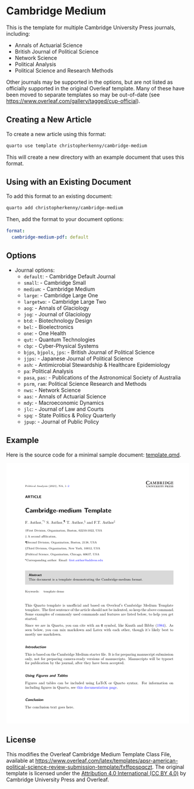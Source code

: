 
# Cambridge Medium

This is the template for multiple Cambridge University Press journals, including:

- Annals of Actuarial Science
- British Journal of Political Science
- Network Science
- Political Analysis
- Political Science and Research Methods

Other journals may be supported in the options, but are not listed as officially supported in the original Overleaf template. Many of these have been moved to separate templates so may be out-of-date (see <https://www.overleaf.com/gallery/tagged/cup-official>).

## Creating a New Article

To create a new article using this format:

```bash
quarto use template christopherkenny/cambridge-medium
```

This will create a new directory with an example document that uses this format.

## Using with an Existing Document

To add this format to an existing document:

```bash
quarto add christopherkenny/cambridge-medium
```

Then, add the format to your document options:

```yaml
format:
  cambridge-medium-pdf: default
```    

## Options

- Journal options:
  - `default`: - Cambridge Default Journal
  - `small`: - Cambridge Small
  - `medium`: - Cambridge Medium
  - `large`: - Cambridge Large One
  - `largetwo`: - Cambridge Large Two
  - `aog`: - Annals of Glaciology
  - `jog`: - Journal of Glaciology
  - `btd`: - Biotechnology Design
  - `bel`: - Bioelectronics
  - `one`: - One Health
  - `qut`: - Quantum Technologies
  - `cbp`: - Cyber-Physical Systems
  - `bjps`, `bjpols`, `jps`: - British Journal of Political Science
  - `jjps`: - Japanese Journal of Political Science
  - `ash`: - Antimicrobial Stewardship \& Healthcare Epidemiology
  - `pa`: Political Analysis
  - `pasa`, `pas`: - Publications of the Astronomical Society of Australia
  - `psrm`, `ram`: Political Science Research and Methods
  - `nws`: - Network Science
  - `aas`: - Annals of Actuarial Science
  - `mdy`: - Macroeconomic Dynamics
  - `jlc`: - Journal of Law and Courts
  - `spq`: - State Politics & Policy Quarterly
  - `jpup`: - Journal of Public Policy



## Example

Here is the source code for a minimal sample document: [template.qmd](template.qmd).

<!-- pdftools::pdf_convert('template.pdf',pages = 1)  -->
![[template.qmd](template.qmd)](template_1.png)

## License

This modifies the Overleaf Cambridge Medium Template Class File, available at <https://www.overleaf.com/latex/templates/apsr-american-political-science-review-submission-template/fxffppspqczt>. The original template is licensed under the [Attribution 4.0 International (CC BY 4.0)](https://creativecommons.org/licenses/by/4.0/) by Cambridge University Press and Overleaf.


